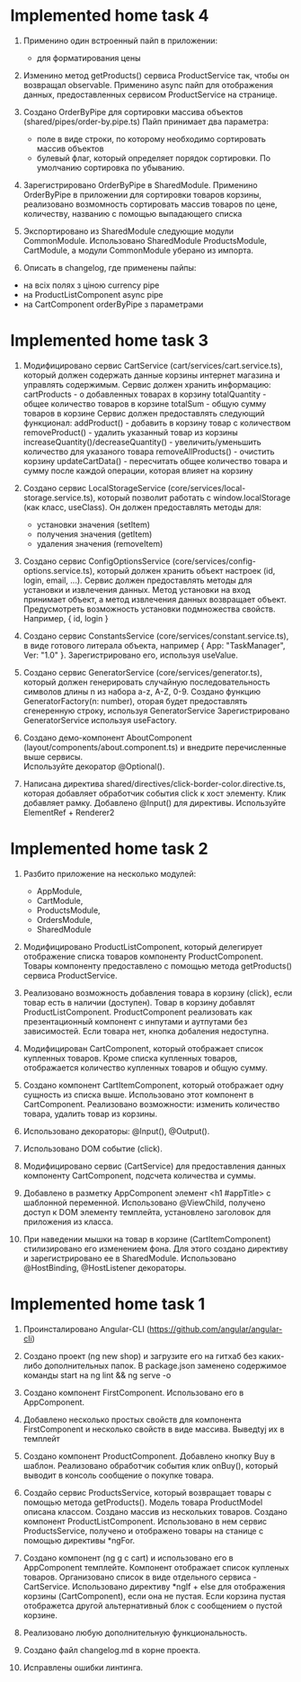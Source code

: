 # Implemented home task 4
1. Применино один встроенный пайп в приложении: 
    - для форматирования цены

2. Изменино метод getProducts() сервиса ProductService так, чтобы он возвращал observable. 
   Применино async пайп для отображения данных, предоставленных сервисом ProductService на странице.

3. Создано OrderByPipe для сортировки массива объектов (shared/pipes/order-by.pipe.ts)
   Пайп принимает два параметра: 
   - поле в виде строки, по которому необходимо сортировать массив объектов
   - булевый флаг, который определяет порядок сортировки. По умолчанию сортировка по убыванию.

4. Зарегистрировано OrderByPipe в SharedModule.
   Применино OrderByPipe в приложении для сортировки товаров корзины, 
   реализовано возмомность сортировать массив товаров по цене, количеству, названию 
   c помощью выпадающего списка

5. Экспортировано из SharedModule следующие модули CommonModule. Использовано SharedModule
   ProductsModule, CartModule, а модули CommonModule уберано из импорта.

6. Описать в changelog, где применены пайпы:
 - на всіх полях з ціною currency pipe
 - на ProductListComponent async pipe
 - на CartComponent orderByPipe з параметрами


# Implemented home task 3
1. Модифицировано сервис CartService (cart/services/cart.service.ts), который должен содержать данные корзины интернет магазина и управлять содержимым.
    Сервис должен хранить информацию: 
        cartProducts - о добавленных товарах в корзину
        totalQuantity - общее количество товаров в корзине
        totalSum - общую сумму товаров в корзине
    Сервис должен предоставлять следующий функционал:
        addProduct() - добавить в корзину товар с количеством
        removeProduct() - удалить указанный товар из корзины
        increaseQuantity()/decreaseQuantity() - увеличить/уменьшить количество для указаного товара
        removeAllProducts() - очистить корзину
        updateCartData() - пересчитать общее количество товара и сумму после каждой операции, которая влияет на корзину
2. Создано сервис LocalStorageService (core/services/local-storage.service.ts), который позволит работать 
   с window.localStorage (как класс, useClass). 
   Он должен предоставлять методы для:
    - установки значения (setItem)
    - получения значения (getItem)
    - удаления значения (removeItem)

3. Создано сервис ConfigOptionsService (core/services/config-options.service.ts), который должен хранить объект настроек (id, login, email, ...).
   Сервис должен предоставлять методы для установки и извлечения данных. Метод установки на вход принимает объект,
   а метод извлечения данных возвращает объект. Предусмотреть возможность установки подмножества свойств.
   Например, { id, login } 

4. Создано сервис ConstantsService (core/services/constant.service.ts), в виде готового литерала объекта,
   например { App: "TaskManager", Ver: "1.0" }. Зарегистрировано его, используя useValue.

5. Создано сервис GeneratorService (core/services/generator.ts), который должен генерировать случайную последовательность символов длины n 
   из набора a-z, A-Z, 0-9. Создано функцию GeneratorFactory(n: number), оторая будет предоставлять сгенеренную строку, используя GeneratorService
   Зарегистрировано GeneratorService используя useFactory. 

6. Создано демо-компонент AboutComponent (layout/components/about.component.ts) и внедрите перечисленные выше сервисы.  
   Используйте декоратор @Optional().

8. Написана директива shared/directives/click-border-color.directive.ts, которая добавляет обработчик события click к хост элементу. 
   Клик добавляет рамку. 
   Добавлено @Input() для директивы. Используйте ElementRef + Renderer2


# Implemented home task 2
1. Разбито приложение на несколько модулей:
    - AppModule, 
    - CartModule, 
    - ProductsModule, 
    - OrdersModule, 
    - SharedModule
    
2. Модифицировано ProductListComponent, который делегирует отображение списка товаров
   компоненту ProductComponent. Товары компоненту предоставлено с помощью метода getProducts() сервиса ProductService.

3. Реализовано возможность добавления товара в корзину (click), если товар есть в наличии (доступен). 
   Товар в корзину добавлят ProductListComponent. 
   ProductComponent реализовать как презентационный компонент с инпутами и аутпутами без зависимостей.
   Если товара нет, кнопка добаления недоступна.

4. Модифицирован CartComponent, который отображает список купленных товаров. 
   Кроме списка купленных товаров, отображается количество купленных товаров и общую сумму.

5. Создано компонент СartItemComponent, который отображает одну сущность из списка выше. 
   Использовано этот компонент в CartComponent. 
   Реализовано возможности: изменить количество товара, удалить товар из корзины.

6. Использовано декораторы: @Input(), @Output().

9. Использовано DOM событие (click).

10. Модифицировано сервис (CartService) для предоставления данных компоненту CartComponent, 
   подсчета количества и суммы.

11. Добавлено в разметку AppComponent элемент <h1 #appTitle></h1> с шаблонной переменной.
    Использовано @ViewChild, получено доступ к DOM элементу темплейта, 
    установлено заголовок для приложения из класса.

12. При наведении мышки на товар в корзине (CartItemComponent) стилизировано его изменением фона. 
    Для этого создано директиву и зарегистрировано ее в SharedModule.
    Использовано @HostBinding, @HostListener декораторы.

# Implemented home task 1

1. Проинсталировано Angular-CLI (https://github.com/angular/angular-cli) 
  
2. Создано проект (ng new shop) и загрузите его на гитхаб без каких-либо дополнительных папок.
   В package.json заменено содержимое команды start на ng lint && ng serve -o

3. Создано компонент FirstComponent. Использовано его в AppComponent.

4. Добавлено несколько простых свойств для компонента FirstComponent и несколько свойств в виде массива. Выведtyj их в темплейт

5. Создано компонент ProductComponent. Добавлено кнопку Buy в шаблон. Реализовано обработчик события клик onBuy(), 
   который выводит в консоль сообщение о покупке товара.

6. Создайо сервис ProductsService, который возвращает товары с помощью метода getProducts(). 
   Модель товара ProductModel описана классом. 
   Создано массив из нескольких товаров. 
   Создано компонент ProductListComponent. Использовано в нем сервис ProductsService, получено и отображено товары на станице 
   c помощью директивы *ngFor.

7. Создано компонент (ng g c cart) и использовано его в AppComponent темплейте. Компонент отображает список купленых товаров. 
   Организовано список в виде отдельного сервиса - CartService.  Использовано директиву *ngIf + else для отображения корзины (CartComponent), если она не пустая.
   Если корзина пустая отображетса другой альтернативный блок с сообщением о пустой корзине.

8. Реализовано любую дополнительную функциональность.

9. Создано файл changelog.md в корне проекта.

10. Исправлены ошибки линтинга.
